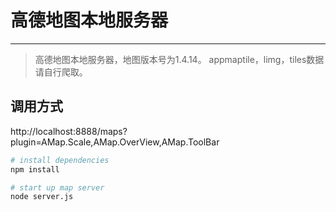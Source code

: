 # 高德地图本地服务器
------

> 高德地图本地服务器，地图版本号为1.4.14。
> appmaptile，limg，tiles数据请自行爬取。

## 调用方式 
http://localhost:8888/maps?plugin=AMap.Scale,AMap.OverView,AMap.ToolBar


``` bash
# install dependencies
npm install

# start up map server
node server.js

```


